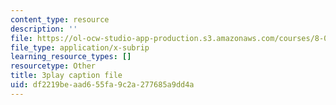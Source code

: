 ```yaml
---
content_type: resource
description: ''
file: https://ol-ocw-studio-app-production.s3.amazonaws.com/courses/8-01sc-classical-mechanics-fall-2016/df2219beaad655fa9c2a277685a9dd4a_9yFkrh7-igc.vtt
file_type: application/x-subrip
learning_resource_types: []
resourcetype: Other
title: 3play caption file
uid: df2219be-aad6-55fa-9c2a-277685a9dd4a
---
```

